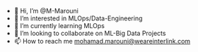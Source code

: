 - 👋 Hi, I’m @M-Marouni
- 👀 I’m interested in MLOps/Data-Engineering
- 🌱 I’m currently learning MLOps
- 💞️ I’m looking to collaborate on ML-Big Data Projects
- 📫 How to reach me mohamad.marouni@weareinterlink.com

<!---
M-Marouni/M-Marouni is a ✨ special ✨ repository because its `README.md` (this file) appears on your GitHub profile.
You can click the Preview link to take a look at your changes.
--->
